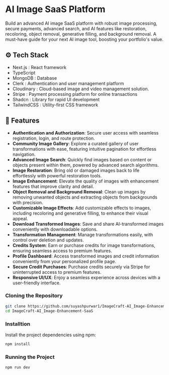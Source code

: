 # AI Image SaaS Platform

Build an advanced AI image SaaS platform with robust image processing, secure payments, advanced search, and AI features like restoration, recoloring, object removal, generative filling, and background removal. A must-have guide for your next AI image tool, boosting your portfolio's value.

## ⚙️ Tech Stack

- Next.js : React framework
- TypeScript
- MongoDB : Database
- Clerk : Authentication and user management platform
- Cloudinary : Cloud-based image and video management solution.
- Stripe : Payment processing platform for online transactions
- Shadcn : Library for rapid UI development
- TailwindCSS : Utility-first CSS framework

## 🔋 Features

- **Authentication and Authorization**: Secure user access with seamless registration, login, and route protection.
- **Community Image Gallery**: Explore a curated gallery of user transformations with ease, featuring intuitive pagination for effortless navigation.
- **Advanced Image Search**: Quickly find images based on content or objects present within them, powered by advanced search algorithms.
- **Image Restoration**: Bring old or damaged images back to life effortlessly with powerful restoration tools.
- **Image Enhancement**: Elevate the quality of images with enhancement features that improve clarity and detail.
- **Object Removal and Background Removal**: Clean up images by removing unwanted objects and extracting objects from backgrounds with precision.
- **Customizable Image Effects**: Add customizable effects to images, including recoloring and generative filling, to enhance their visual appeal.
- **Download Transformed Images**: Save and share AI-transformed images conveniently with downloadable options.
- **Transformation Management**: Manage transformations easily, with control over deletion and updates.
- **Credits System**: Earn or purchase credits for image transformations, ensuring seamless access to premium features.
- **Profile Dashboard**: Access transformed images and credit information conveniently from your personalized profile page.
- **Secure Credit Purchases**: Purchase credits securely via Stripe for uninterrupted access to premium features.
- **Responsive UI/UX**: Enjoy a seamless experience across devices with a user-friendly interface.

### Cloning the Repository

```bash
git clone https://github.com/suyashpurwar1/ImageCraft-AI_Image-Enhancement-SaaS
cd ImageCraft-AI_Image-Enhancement-SaaS
```

### Installtion
Install the project dependencies using npm:
``` bash
npm install
```
### Running the Project
``` bash
npm run dev
```

